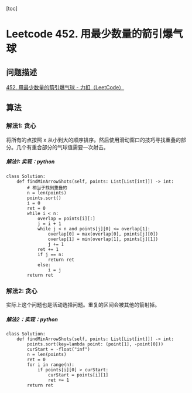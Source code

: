 [toc]

# Leetcode 452. 用最少数量的箭引爆气球


## 问题描述

[452. 用最少数量的箭引爆气球 - 力扣（LeetCode）](https://leetcode-cn.com/problems/minimum-number-of-arrows-to-burst-balloons/)

## 算法

### 解法1: 贪心

将所有的点按照 x 从小到大的顺序排序。然后使用滑动窗口的技巧寻找重叠的部分。几个有重合部分的气球值需要一次射击。

##### 解法1: 实现：python

```
class Solution:
    def findMinArrowShots(self, points: List[List[int]]) -> int:
        # 相当于找到重叠的
        n = len(points)
        points.sort()
        i = 0
        ret = 0
        while i < n:
            overlap = points[i][:]
            j = i + 1
            while j < n and points[j][0] <= overlap[1]:
                overlap[0] = max(overlap[0], points[j][0])
                overlap[1] = min(overlap[1], points[j][1])
                j += 1
            ret += 1
            if j == n: 
                return ret
            else:
                i = j
        return ret
```

### 解法2: 贪心

实际上这个问题也是活动选择问题。重复的区间会被其他的箭射掉。

##### 解法2：实现：python

```
class Solution:
    def findMinArrowShots(self, points: List[List[int]]) -> int:
        points.sort(key=lambda point: (point[1], -point[0]))
        curStart = -float("inf")
        n = len(points)
        ret = 0
        for i in range(n):
            if points[i][0] > curStart:
                curStart = points[i][1]
                ret += 1
        return ret
```